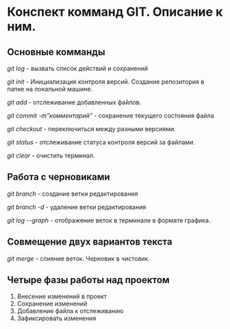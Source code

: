 # Конспект комманд GIT. Описание к ним.

## Основные комманды
*git log* - вызвать список действий и сохранений

*git init* - Инициализация контроля версий. Создание репозитория в папке на локальной машине.

*git add* - отслеживание добавленных файлов.

*git commit -m"комментарий"* - сохранение текущего состояния файла

*git checkout* - переключиться между разными версиями.

*git status* - отслеживание статуса контроля версий за файлами.

*git clear* - очистить терминал.
## Работа с черновиками 

*git branch* - создание ветки редактирования

*git branch -d* - удаление ветки редактирования 

*git log --graph* - отображение веток в терминале в формате графика. 

## Совмещение двух вариантов текста 

*git merge* - слияние веток. Черновик в чистовик.

## Четыре фазы работы над проектом

1. Внесение изменений в проект
2. Сохранение изменений
3. Добавление файла к отслеживанию
4. Зафиксировать изменения